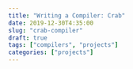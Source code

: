 ```yaml
---
title: "Writing a Compiler: Crab"
date: 2019-12-30T4:35:00
slug: "crab-compiler"
draft: true 
tags: ["compilers", "projects"]
categories: ["projects"]
---
```


